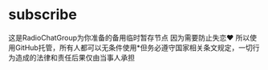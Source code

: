 # subscribe
这是RadioChatGroup为你准备的备用临时暂存节点
因为需要防止失恋❤
所以使用GitHub托管，所有人都可以无条件使用*但务必遵守国家相关条文规定，一切行为造成的法律和责任后果仅由当事人承担
